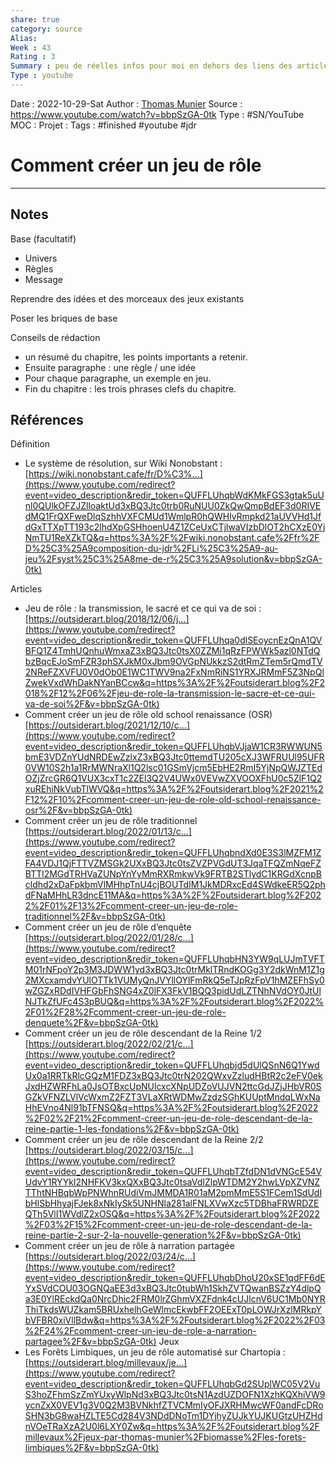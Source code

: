 ```yaml
---
share: true 
category: source
Alias:
Week : 43
Rating : 3
Summary : peu de réelles infos pour moi en dehors des liens des articles de la vidéos.
Type : youtube
---
```

Date : 2022-10-29-Sat
Author : [Thomas Munier](Thomas%20Munier.md)
Source : https://www.youtube.com/watch?v=bbpSzGA-0tk
Type : #SN/YouTube 
MOC :
Projet : 
Tags : #finished  #youtube #jdr 

# Comment créer un jeu de rôle


***

## Notes

Base (facultatif)
- Univers 
- Règles 
- Message 

Reprendre des idées et des morceaux des jeux existants

Poser les briques de base 

Conseils de rédaction
- un résumé du chapitre, les points importants a retenir.
- Ensuite paragraphe : une règle / une idée 
- Pour chaque paragraphe, un exemple en jeu.
- Fin du chapitre : les trois phrases clefs du chapitre.

## Références
Définition 
- Le système de résolution, sur Wiki Nonobstant : [https://wiki.nonobstant.cafe/fr/D%C3%...](https://www.youtube.com/redirect?event=video_description&redir_token=QUFFLUhqbWdKMkFGS3gtak5uUnl0QUlkOFZJZlloaktUd3xBQ3Jtc0trb0RuNUU0ZkQwQmpBdEF3d0RIVEdMQ1FrQXFweDlqSzhhVXFCMUd1WmlpR0hQWHlvRmpkd21aUVVHd1JfdGxTTXpTT193c2lhdXpGSHhoenU4Z1ZCeUxCTjlwaVIzbDlOT2hCXzE0YjNmTU1ReXZkTQ&q=https%3A%2F%2Fwiki.nonobstant.cafe%2Ffr%2FD%25C3%25A9composition-du-jdr%2FLi%25C3%25A9-au-jeu%2Fsyst%25C3%25A8me-de-r%25C3%25A9solution&v=bbpSzGA-0tk) 

Articles 
- Jeu de rôle : la transmission, le sacré et ce qui va de soi : [https://outsiderart.blog/2018/12/06/j...](https://www.youtube.com/redirect?event=video_description&redir_token=QUFFLUhqa0dlSEoycnEzQnA1QVBFQ1Z4TmhUQnhuWmxaZ3xBQ3Jtc0tsX0ZZMi1qRzFPWWk5azl0NTdQbzBqcEJoSmFZR3phSXJkM0xJbm9OVGpNUkkzS2dtRmZTem5rQmdTV2NReFZXVFU0V0dOb0E1WC1TWV9na2FxNmRiNS1YRXJRMmF5Z3NpQlZwekVxdWhDakNYanBCcw&q=https%3A%2F%2Foutsiderart.blog%2F2018%2F12%2F06%2Fjeu-de-role-la-transmission-le-sacre-et-ce-qui-va-de-soi%2F&v=bbpSzGA-0tk) 
- Comment créer un jeu de rôle old school renaissance (OSR) [https://outsiderart.blog/2021/12/10/c...](https://www.youtube.com/redirect?event=video_description&redir_token=QUFFLUhqbVJjaW1CR3RWWUN5bmE3VDZnYUdNRDEwZzlxZ3xBQ3Jtc0ttemdTU205cXJ3WFRUUl95UFR0VW10S2h1a1RrMWNraXl1Q2lsc01GSmVjcm5EbHE2RmI5YjNpQWJZTEdOZjZrcGR6Q1VUX3cxT1c2ZEl3Q2V4UWx0VEVwZXVOOXFhU0c5ZlF1Q2xuREhiNkVubTlWVQ&q=https%3A%2F%2Foutsiderart.blog%2F2021%2F12%2F10%2Fcomment-creer-un-jeu-de-role-old-school-renaissance-osr%2F&v=bbpSzGA-0tk) 
- Comment créer un jeu de rôle traditionnel [https://outsiderart.blog/2022/01/13/c...](https://www.youtube.com/redirect?event=video_description&redir_token=QUFFLUhqbndXd0E3S3lMZFM1ZFA4VDJ1QjFTTVZMSGk2UXxBQ3Jtc0tsZVZPVGdUT3JqaTFQZmNqeFZBTTl2MGdTRHVaZUNpYnYyMmRXRmkwVk9FRTB2STlydC1KRGdXcnpBcldhd2xDaFpkbmVlMHhpTnU4cjBOUTdIM1JkMDRxcEd4SWdkeER5Q2phdFNaMHhLR3dncE11MA&q=https%3A%2F%2Foutsiderart.blog%2F2022%2F01%2F13%2Fcomment-creer-un-jeu-de-role-traditionnel%2F&v=bbpSzGA-0tk)
- Comment créer un jeu de rôle d’enquête [https://outsiderart.blog/2022/01/28/c...](https://www.youtube.com/redirect?event=video_description&redir_token=QUFFLUhqbHN3YW9qLUJmTVFTM01rNFpoY2p3M3JDWW1yd3xBQ3Jtc0trMklTRndKOGg3Y2dkWnM1Z1g2MXcxamdvYUlOTTk1VUMyQnJVYllOYlFmRkQ5eTJpRzFpV1hMZEFhSy0wZGZxRDdIVHFGbFhSNG4xZ0lFX3FkV1BQQ3pidUdLZTNhNVdOY0JtUlNJTkZfUFc4S3pBUQ&q=https%3A%2F%2Foutsiderart.blog%2F2022%2F01%2F28%2Fcomment-creer-un-jeu-de-role-denquete%2F&v=bbpSzGA-0tk)
- Comment créer un jeu de rôle descendant de la Reine 1/2 [https://outsiderart.blog/2022/02/21/c...](https://www.youtube.com/redirect?event=video_description&redir_token=QUFFLUhqbjd5dUlQSnN6Q1YwdUx0a1RRTkRlcGQzM1FDZ3xBQ3Jtc0trN202QWxvZzludHBtR2c2eFV0ekJxdHZWRFhLa0JsOTBxcUpNUlcxcXNpUDZoVUJVN2ttcGdJZjJHbVR0SGZkVFNZLVlVcWxmZ2FZT3VLaXRtWDMwZzdzSGhKUUptMndqLWxNaHhEVno4Nl91bTFNSQ&q=https%3A%2F%2Foutsiderart.blog%2F2022%2F02%2F21%2Fcomment-creer-un-jeu-de-role-descendant-de-la-reine-partie-1-les-fondations%2F&v=bbpSzGA-0tk) 
- Comment créer un jeu de rôle descendant de la Reine 2/2 [https://outsiderart.blog/2022/03/15/c...](https://www.youtube.com/redirect?event=video_description&redir_token=QUFFLUhqbTZfdDN1dVNGcE54VUdvY1RYYkI2NHFKV3kxQXxBQ3Jtc0tsaVdIZlpWTDM2Y2hwLVpXZVNZTThtNHBqbWpPNWhnRUdiVmJMMDA1R01aM2pmMmE5S1FCem1SdUdIbHlSbHhyajFJek8xNkIySk5UNHNla281alFNLXVwXzc5TDBhaFRWRDZEQTh5VlI1WVdlZ2xOSQ&q=https%3A%2F%2Foutsiderart.blog%2F2022%2F03%2F15%2Fcomment-creer-un-jeu-de-role-descendant-de-la-reine-partie-2-sur-2-la-nouvelle-generation%2F&v=bbpSzGA-0tk) 
- Comment créer un jeu de rôle à narration partagée [https://outsiderart.blog/2022/03/24/c...](https://www.youtube.com/redirect?event=video_description&redir_token=QUFFLUhqbDhoU20xSE1qdFF6dEYxSVdCOU03OGNQaEE3d3xBQ3Jtc0tubWh1SkhZVTQwanBSZzY4dlpQa3E0YlREckdQa0NrcDhic2FRM0lrZGhmVXZFdnk4cUJlcnV6UC1Mb0NYRThiTkdsWUZkam5BRUxhelhGeWlmcEkwbFF2OEExT0pLOWJrXzlMRkpYbVFBR0xiVllBdw&q=https%3A%2F%2Foutsiderart.blog%2F2022%2F03%2F24%2Fcomment-creer-un-jeu-de-role-a-narration-partagee%2F&v=bbpSzGA-0tk) 
Jeux
- Les Forêts Limbiques, un jeu de rôle automatisé sur Chartopia : [https://outsiderart.blog/millevaux/je...](https://www.youtube.com/redirect?event=video_description&redir_token=QUFFLUhqbGd2SUplWC05V2VuS3hoZFhmSzZmYUxyWlpNd3xBQ3Jtc0tsN1AzdUZDOFN1XzhKQXhiVW9ycnZxX0VEV1g3V0Q2M3BVNkhfZTVCMmIyOFJXRHMwcWF0andFcDRoSHN3bG8waHZLTE5Cd284V3NDdDNoTm1DYjhyZUJkYUJKUGtzUHZHdnVOeTRaXzA2U0l6LXY0Zw&q=https%3A%2F%2Foutsiderart.blog%2Fmillevaux%2Fjeux-par-thomas-munier%2Fbiomasse%2Fles-forets-limbiques%2F&v=bbpSzGA-0tk)